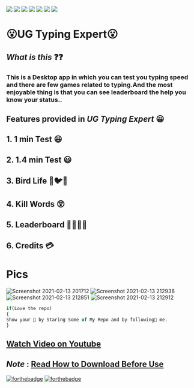 ![](https://img.shields.io/badge/Welcome-Developers-sliver.svg) 
![](https://img.shields.io/badge/Programming_Language-c++-blue.svg)
![](https://img.shields.io/badge/Library-Graphics.h-gold.svg)
![](https://img.shields.io/badge/Platform-Desktop_Development-green.svg)
![](https://img.shields.io/badge/Status-Beta-red.svg)
![](https://img.shields.io/badge/Version-CodeBlocks_20.03-red.svg)
![](https://img.shields.io/badge/Version-1.00.00.1-blue.svg)
# 😮UG Typing Expert😮
## _What is this_ ❓❓
### This is a Desktop app in which you can test you typing speed and there are few games related to typing.And the most enjoyable thing is that you can see leaderboard the help you know your status..

 ## Features provided in _UG Typing Expert_ 😀
## 1. 1 min Test 😃 
## 2. 1.4 min Test 😃
## 3. Bird Life 🐤🐦🦜
## 4. Kill Words 😲
## 5. Leaderboard 🥇🥇🥈🥈
## 6. Credits 💳
# Pics
![Screenshot 2021-02-13 201712](https://user-images.githubusercontent.com/75884061/107855141-b0ecb100-6e46-11eb-9c1c-82ecabbd2c31.jpg)
![Screenshot 2021-02-13 212938](https://user-images.githubusercontent.com/75884061/107855150-bb0eaf80-6e46-11eb-8288-14b114831f85.jpg)
![Screenshot 2021-02-13 212851](https://user-images.githubusercontent.com/75884061/107855156-c366ea80-6e46-11eb-82ee-2ed752679caf.jpg)
![Screenshot 2021-02-13 212912](https://user-images.githubusercontent.com/75884061/107855164-c7930800-6e46-11eb-8313-05b2e432e145.jpg)
</br>
```javascript
if(Love the repo)
{
Show your 💖 by Staring Some of My Repo and by following🙂 me.
}
```

## [Watch Video on Youtube](https://youtu.be/F-55d7TX-aM)

## **_Note_** : [Read How to Download Before Use](https://github.com/UG-SEP/UG-Typing-Expert/blob/UG/How%20to%20download.txt)
[![forthebadge](https://forthebadge.com/images/badges/built-with-love.svg)](https://forthebadge.com)
[![forthebadge](https://forthebadge.com/images/badges/built-with-swag.svg)](https://forthebadge.com)
